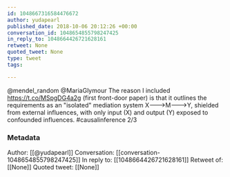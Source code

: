 ```yaml
---
id: 1048667316584476672
author: yudapearl
published_date: 2018-10-06 20:12:26 +00:00
conversation_id: 1048654855798247425
in_reply_to: 1048664426721628161
retweet: None
quoted_tweet: None
type: tweet
tags:

---
```


@mendel_random @MariaGlymour The reason I included https://t.co/MSpgDG4a2g (first front-door paper) is that it outlines the requirements as an "isolated" mediation system X---&gt;M---&gt;Y, shielded from external influences, with only input (X) and output (Y) exposed to confounded influences. #causalinference 2/3

### Metadata

Author: [[@yudapearl]]
Conversation: [[conversation-1048654855798247425]]
In reply to: [[1048664426721628161]]
Retweet of: [[None]]
Quoted tweet: [[None]]
